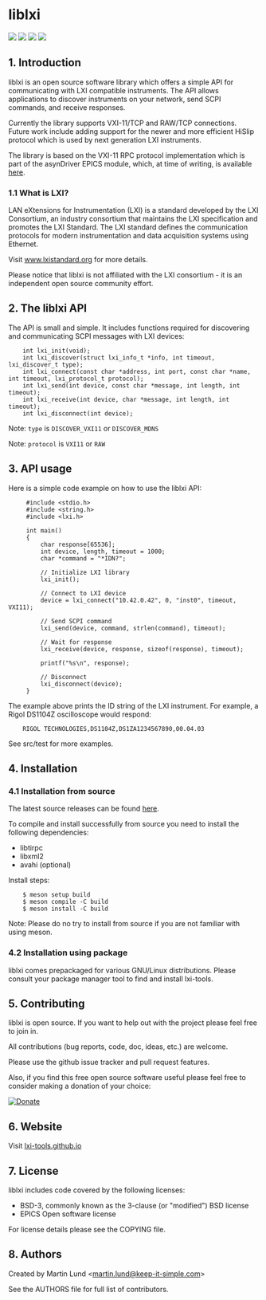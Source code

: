 # liblxi

[![](https://img.shields.io/circleci/build/github/lxi-tools/liblxi)](https://circleci.com/gh/lxi-tools/liblxi/tree/master)
[![](https://img.shields.io/github/v/release/lxi-tools/liblxi?sort=semver)](https://github.com/lxi-tools/liblxi/releases)
[![](https://img.shields.io/repology/repositories/liblxi)](https://repology.org/project/liblxi/versions)
[![](https://img.shields.io/tokei/lines/github/lxi-tools/liblxi)](https://github.com/lxi-tools/liblxi)


## 1. Introduction

liblxi is an open source software library which offers a simple API for
communicating with LXI compatible instruments. The API allows applications to
discover instruments on your network, send SCPI commands, and receive
responses.

Currently the library supports VXI-11/TCP and RAW/TCP connections. Future work
include adding support for the newer and more efficient HiSlip protocol which
is used by next generation LXI instruments.

The library is based on the VXI-11 RPC protocol implementation which is part of
the asynDriver EPICS module, which, at time of writing, is available [here](http://www.aps.anl.gov/epics/modules/soft/asyn/index.html).

### 1.1 What is LXI?

LAN eXtensions for Instrumentation (LXI) is a standard developed by the LXI
Consortium, an industry consortium that maintains the LXI specification and
promotes the LXI Standard. The LXI standard defines the communication protocols
for modern instrumentation and data acquisition systems using Ethernet.

Visit www.lxistandard.org for more details.

Please notice that liblxi is not affiliated with the LXI consortium - it is
an independent open source community effort.


## 2. The liblxi API

The API is small and simple. It includes functions required for discovering and
communicating SCPI messages with LXI devices:
```
    int lxi_init(void);
    int lxi_discover(struct lxi_info_t *info, int timeout, lxi_discover_t type);
    int lxi_connect(const char *address, int port, const char *name, int timeout, lxi_protocol_t protocol);
    int lxi_send(int device, const char *message, int length, int timeout);
    int lxi_receive(int device, char *message, int length, int timeout);
    int lxi_disconnect(int device);
```
Note: `type` is `DISCOVER_VXI11` or `DISCOVER_MDNS`

Note: `protocol` is `VXI11` or `RAW`


## 3. API usage

Here is a simple code example on how to use the liblxi API:

```
     #include <stdio.h>
     #include <string.h>
     #include <lxi.h>

     int main()
     {
         char response[65536];
         int device, length, timeout = 1000;
         char *command = "*IDN?";

         // Initialize LXI library
         lxi_init();

         // Connect to LXI device
         device = lxi_connect("10.42.0.42", 0, "inst0", timeout, VXI11);

         // Send SCPI command
         lxi_send(device, command, strlen(command), timeout);

         // Wait for response
         lxi_receive(device, response, sizeof(response), timeout);

         printf("%s\n", response);

         // Disconnect
         lxi_disconnect(device);
     }
```
The example above prints the ID string of the LXI instrument. For example, a
Rigol DS1104Z oscilloscope would respond:
```    
    RIGOL TECHNOLOGIES,DS1104Z,DS1ZA1234567890,00.04.03
```

See src/test for more examples.


## 4. Installation

### 4.1 Installation from source

The latest source releases can be found [here](https://github.com/lxi-tools/liblxi/releases).

To compile and install successfully from source you need to install the
following dependencies:

 * libtirpc
 * libxml2
 * avahi    (optional)

Install steps:
```
    $ meson setup build
    $ meson compile -C build
    $ meson install -C build
```
Note: Please do no try to install from source if you are not familiar with
using meson.


### 4.2 Installation using package

liblxi comes prepackaged for various GNU/Linux distributions. Please consult
your package manager tool to find and install lxi-tools.


## 5. Contributing

liblxi is open source. If you want to help out with the project please feel
free to join in.

All contributions (bug reports, code, doc, ideas, etc.) are welcome.

Please use the github issue tracker and pull request features.


Also, if you find this free open source software useful please feel free to
consider making a donation of your choice:

[![Donate](https://raw.githubusercontent.com/lxi-tools/lxi-tools/master/images/Paypal.png)](https://www.paypal.me/lundmar)


## 6. Website

Visit [lxi-tools.github.io](https://lxi-tools.github.io)


## 7. License

liblxi includes code covered by the following licenses:

 * BSD-3, commonly known as the 3-clause (or "modified") BSD license
 * EPICS Open software license

For license details please see the COPYING file.


## 8. Authors

Created by Martin Lund \<martin.lund@keep-it-simple.com>

See the AUTHORS file for full list of contributors.
